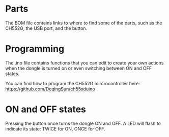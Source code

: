 Parts
=====
The BOM file contains links to where to find some of the parts, such as the CH552G,
the USB port, and the button.


Programming
=====
The .ino file contains functions that you can edit to create your own actions when
the dongle is turned on or even switching between ON and OFF states.

You can find how to program the CH552G mircrocontroller here:
https://github.com/DeqingSun/ch55xduino


ON and OFF states
=====
Pressing the button once turns the dongle ON and OFF. A LED will flash to indicate
its state: TWICE for ON, ONCE for OFF.
